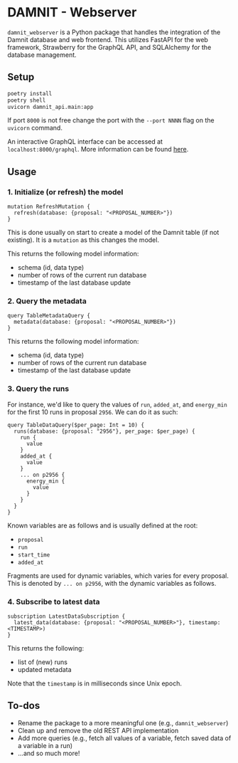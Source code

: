 # DAMNIT - Webserver
`damnit_webserver` is a Python package that handles the integration of the Damnit database and web frontend. This utilizes FastAPI for the web framework, Strawberry for the GraphQL API, and SQLAlchemy for the database management.

## Setup

```sh
poetry install
poetry shell
uvicorn damnit_api.main:app
```

If port `8000` is not free change the port with the `--port NNNN` flag on the `uvicorn` command.

An interactive GraphQL interface can be accessed at `localhost:8000/graphql`.
More information can be found [here](https://github.com/graphql/graphiql/tree/main/packages/graphiql).


## Usage

### 1. Initialize (or refresh) the model
```gql
mutation RefreshMutation {
  refresh(database: {proposal: "<PROPOSAL_NUMBER>"})
}
```

This is done usually on start to create a model of the Damnit table (if not existing). It is a `mutation` as this changes the model.

This returns the following model information:
- schema (id, data type)
- number of rows of the current run database
- timestamp of the last database update


### 2. Query the metadata

```gql
query TableMetadataQuery {
  metadata(database: {proposal: "<PROPOSAL_NUMBER>"})
}
```

This returns the following model information:
- schema (id, data type)
- number of rows of the current run database
- timestamp of the last database update


### 3. Query the runs

For instance, we'd like to query the values of `run`, `added_at`, and
`energy_min` for the first 10 runs in proposal `2956`. We can do it as such:

```gql
query TableDataQuery($per_page: Int = 10) {
  runs(database: {proposal: "2956"}, per_page: $per_page) {
    run {
      value
    }
    added_at {
      value
    }
    ... on p2956 {
      energy_min {
        value
      }
    }
  }
}
```

Known variables are as follows and is usually defined at the root:
- `proposal`
- `run`
- `start_time`
- `added_at`

Fragments are used for dynamic variables, which varies for every proposal.
This is denoted by `... on p2956`, with the dynamic variables as follows. 

### 4. Subscribe to latest data

```gql
subscription LatestDataSubscription {
  latest_data(database: {proposal: "<PROPOSAL_NUMBER>"}, timestamp: <TIMESTAMP>) 
}
```

This returns the following:
- list of (new) runs
- updated metadata

Note that the `timestamp` is in milliseconds since Unix epoch.

## To-dos
- Rename the package to a more meaningful one (e.g., `damnit_webserver`)
- Clean up and remove the old REST API implementation
- Add more queries (e.g., fetch all values of a variable, fetch saved data of a variable in a run)
- ...and so much more!
